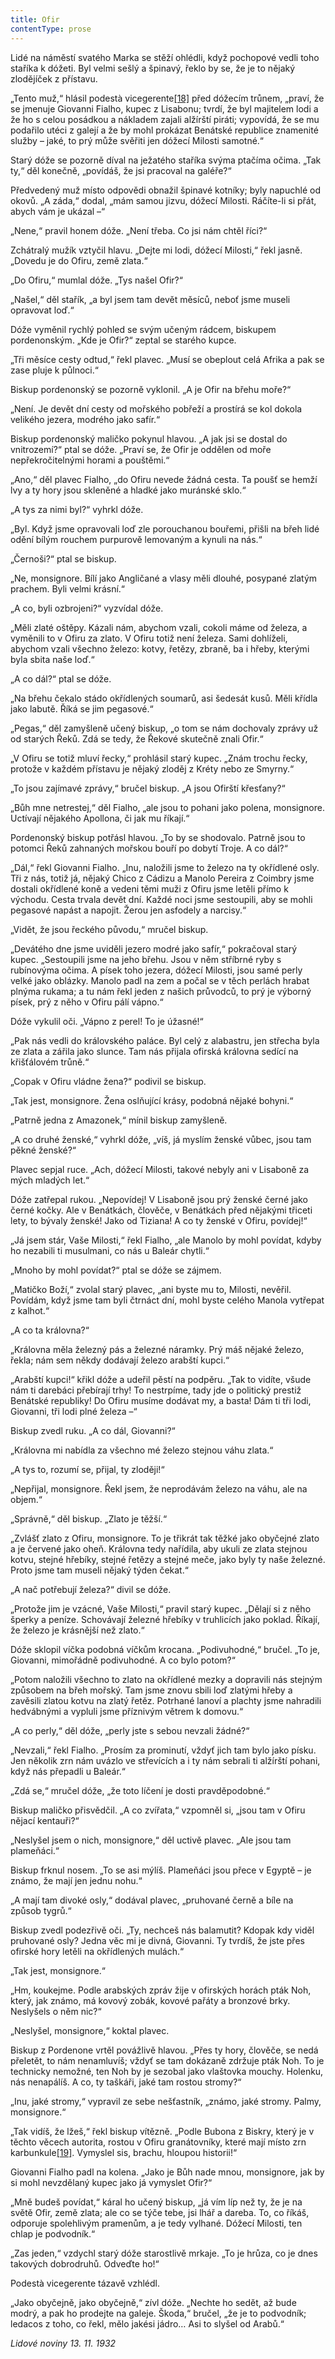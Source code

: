 ```yaml
---
title: Ofir
contentType: prose
---
```


<section>

Lidé na náměstí svatého Marka se stěží ohlédli, když pochopové vedli toho staříka k dóžeti. Byl velmi sešlý a špinavý, řeklo by se, že je to nějaký zlodějíček z přístavu.

„Tento muž,“ hlásil podestà vicegerente[\[18\]](./resources/undefined) před dóžecím trůnem, „praví, že se jmenuje Giovanni Fialho, kupec z Lisabonu; tvrdí, že byl majitelem lodi a že ho s celou posádkou a nákladem zajali alžírští piráti; vypovídá, že se mu podařilo utéci z galejí a že by mohl prokázat Benátské republice znamenité služby – jaké, to prý může svěřiti jen dóžecí Milosti samotné.“

Starý dóže se pozorně díval na ježatého staříka svýma ptačíma očima. „Tak ty,“ děl konečně, „povídáš, že jsi pracoval na galéře?“

Předvedený muž místo odpovědi obnažil špinavé kotníky; byly napuchlé od okovů. „A záda,“ dodal, „mám samou jizvu, dóžecí Milosti. Ráčíte-li si přát, abych vám je ukázal –“

„Nene,“ pravil honem dóže. „Není třeba. Co jsi nám chtěl říci?“

Zchátralý mužík vztyčil hlavu. „Dejte mi lodi, dóžecí Milosti,“ řekl jasně. „Dovedu je do Ofiru, země zlata.“

„Do Ofiru,“ mumlal dóže. „Tys našel Ofir?“

„Našel,“ děl stařík, „a byl jsem tam devět měsíců, neboť jsme museli opravovat loď.“

Dóže vyměnil rychlý pohled se svým učeným rádcem, biskupem pordenonským. „Kde je Ofir?“ zeptal se starého kupce.

„Tři měsíce cesty odtud,“ řekl plavec. „Musí se obeplout celá Afrika a pak se zase pluje k půlnoci.“

Biskup pordenonský se pozorně vyklonil. „A je Ofir na břehu moře?“

„Není. Je devět dní cesty od mořského pobřeží a prostírá se kol dokola velikého jezera, modrého jako safír.“

Biskup pordenonský maličko pokynul hlavou. „A jak jsi se dostal do vnitrozemí?“ ptal se dóže. „Praví se, že Ofir je oddělen od moře nepřekročitelnými horami a pouštěmi.“

„Ano,“ děl plavec Fialho, „do Ofiru nevede žádná cesta. Ta poušť se hemží lvy a ty hory jsou skleněné a hladké jako muránské sklo.“

„A tys za nimi byl?“ vyhrkl dóže.

„Byl. Když jsme opravovali loď zle porouchanou bouřemi, přišli na břeh lidé odění bílým rouchem purpurově lemovaným a kynuli na nás.“

„Černoši?“ ptal se biskup.

„Ne, monsignore. Bílí jako Angličané a vlasy měli dlouhé, posypané zlatým prachem. Byli velmi krásní.“

„A co, byli ozbrojeni?“ vyzvídal dóže.

„Měli zlaté oštěpy. Kázali nám, abychom vzali, cokoli máme od železa, a vyměnili to v Ofiru za zlato. V Ofiru totiž není železa. Sami dohlíželi, abychom vzali všechno železo: kotvy, řetězy, zbraně, ba i hřeby, kterými byla sbita naše loď.“

„A co dál?“ ptal se dóže.

„Na břehu čekalo stádo okřídlených soumarů, asi šedesát kusů. Měli křídla jako labutě. Říká se jim pegasové.“

„Pegas,“ děl zamyšleně učený biskup, „o tom se nám dochovaly zprávy už od starých Řeků. Zdá se tedy, že Řekové skutečně znali Ofir.“

„V Ofiru se totiž mluví řecky,“ prohlásil starý kupec. „Znám trochu řecky, protože v každém přístavu je nějaký zloděj z Kréty nebo ze Smyrny.“

„To jsou zajímavé zprávy,“ bručel biskup. „A jsou Ofirští křesťany?“

„Bůh mne netrestej,“ děl Fialho, „ale jsou to pohani jako polena, monsignore. Uctívají nějakého Apollona, či jak mu říkají.“

Pordenonský biskup potřásl hlavou. „To by se shodovalo. Patrně jsou to potomci Řeků zahnaných mořskou bouří po dobytí Troje. A co dál?“

„Dál,“ řekl Giovanni Fialho. „Inu, naložili jsme to železo na ty okřídlené osly. Tři z nás, totiž já, nějaký Chico z Cádizu a Manolo Pereira z Coimbry jsme dostali okřídlené koně a vedeni těmi muži z Ofiru jsme letěli přímo k východu. Cesta trvala devět dní. Každé noci jsme sestoupili, aby se mohli pegasové napást a napojit. Žerou jen asfodely a narcisy.“

„Vidět, že jsou řeckého původu,“ mručel biskup.

„Devátého dne jsme uviděli jezero modré jako safír,“ pokračoval starý kupec. „Sestoupili jsme na jeho břehu. Jsou v něm stříbrné ryby s rubínovýma očima. A písek toho jezera, dóžecí Milosti, jsou samé perly velké jako oblázky. Manolo padl na zem a počal se v těch perlách hrabat plnýma rukama; a tu nám řekl jeden z našich průvodců, to prý je výborný písek, prý z něho v Ofiru pálí vápno.“

Dóže vykulil oči. „Vápno z perel! To je úžasné!“

„Pak nás vedli do královského paláce. Byl celý z alabastru, jen střecha byla ze zlata a zářila jako slunce. Tam nás přijala ofirská královna sedící na křišťálovém trůně.“

„Copak v Ofiru vládne žena?“ podivil se biskup.

„Tak jest, monsignore. Žena oslňující krásy, podobná nějaké bohyni.“

„Patrně jedna z Amazonek,“ mínil biskup zamyšleně.

„A co druhé ženské,“ vyhrkl dóže, „víš, já myslím ženské vůbec, jsou tam pěkné ženské?“

Plavec sepjal ruce. „Ach, dóžecí Milosti, takové nebyly ani v Lisaboně za mých mladých let.“

Dóže zatřepal rukou. „Nepovídej! V Lisaboně jsou prý ženské černé jako černé kočky. Ale v Benátkách, člověče, v Benátkách před nějakými třiceti lety, to bývaly ženské! Jako od Tiziana! A co ty ženské v Ofiru, povídej!“

„Já jsem stár, Vaše Milosti,“ řekl Fialho, „ale Manolo by mohl povídat, kdyby ho nezabili ti musulmani, co nás u Baleár chytli.“

„Mnoho by mohl povídat?“ ptal se dóže se zájmem.

„Matičko Boží,“ zvolal starý plavec, „ani byste mu to, Milosti, nevěřil. Povídám, když jsme tam byli čtrnáct dní, mohl byste celého Manola vytřepat z kalhot.“

„A co ta královna?“

„Královna měla železný pás a železné náramky. Prý máš nějaké železo, řekla; nám sem někdy dodávají železo arabští kupci.“

„Arabští kupci!“ křikl dóže a udeřil pěstí na podpěru. „Tak to vidíte, všude nám ti darebáci přebírají trhy! To nestrpíme, tady jde o politický prestiž Benátské republiky! Do Ofiru musíme dodávat my, a basta! Dám ti tři lodi, Giovanni, tři lodi plné železa –“

Biskup zvedl ruku. „A co dál, Giovanni?“

„Královna mi nabídla za všechno mé železo stejnou váhu zlata.“

„A tys to, rozumí se, přijal, ty zloději!“

„Nepřijal, monsignore. Řekl jsem, že neprodávám železo na váhu, ale na objem.“

„Správně,“ děl biskup. „Zlato je těžší.“

„Zvlášť zlato z Ofiru, monsignore. To je třikrát tak těžké jako obyčejné zlato a je červené jako oheň. Královna tedy nařídila, aby ukuli ze zlata stejnou kotvu, stejné hřebíky, stejné řetězy a stejné meče, jako byly ty naše železné. Proto jsme tam museli nějaký týden čekat.“

„A nač potřebují železa?“ divil se dóže.

„Protože jim je vzácné, Vaše Milosti,“ pravil starý kupec. „Dělají si z něho šperky a peníze. Schovávají železné hřebíky v truhlicích jako poklad. Říkají, že železo je krásnější než zlato.“

Dóže sklopil víčka podobná víčkům krocana. „Podivuhodné,“ bručel. „To je, Giovanni, mimořádně podivuhodné. A co bylo potom?“

„Potom naložili všechno to zlato na okřídlené mezky a dopravili nás stejným způsobem na břeh mořský. Tam jsme znovu sbili loď zlatými hřeby a zavěsili zlatou kotvu na zlatý řetěz. Potrhané lanoví a plachty jsme nahradili hedvábnými a vypluli jsme příznivým větrem k domovu.“

„A co perly,“ děl dóže, „perly jste s sebou nevzali žádné?“

„Nevzali,“ řekl Fialho. „Prosím za prominutí, vždyť jich tam bylo jako písku. Jen několik zrn nám uvázlo ve střevících a i ty nám sebrali ti alžírští pohani, když nás přepadli u Baleár.“

„Zdá se,“ mručel dóže, „že toto líčení je dosti pravděpodobné.“

Biskup maličko přisvědčil. „A co zvířata,“ vzpomněl si, „jsou tam v Ofiru nějací kentauři?“

„Neslyšel jsem o nich, monsignore,“ děl uctivě plavec. „Ale jsou tam plameňáci.“

Biskup frknul nosem. „To se asi mýlíš. Plameňáci jsou přece v Egyptě – je známo, že mají jen jednu nohu.“

„A mají tam divoké osly,“ dodával plavec, „pruhované černě a bíle na způsob tygrů.“

Biskup zvedl podezřivě oči. „Ty, nechceš nás balamutit? Kdopak kdy viděl pruhované osly? Jedna věc mi je divná, Giovanni. Ty tvrdíš, že jste přes ofirské hory letěli na okřídlených mulách.“

„Tak jest, monsignore.“

„Hm, koukejme. Podle arabských zpráv žije v ofirských horách pták Noh, který, jak známo, má kovový zobák, kovové pařáty a bronzové brky. Neslyšels o něm nic?“

„Neslyšel, monsignore,“ koktal plavec.

Biskup z Pordenone vrtěl povážlivě hlavou. „Přes ty hory, člověče, se nedá přeletět, to nám nenamluvíš; vždyť se tam dokázaně zdržuje pták Noh. To je technicky nemožné, ten Noh by je sezobal jako vlaštovka mouchy. Holenku, nás nenapálíš. A co, ty taškáři, jaké tam rostou stromy?“

„Inu, jaké stromy,“ vypravil ze sebe nešťastník, „známo, jaké stromy. Palmy, monsignore.“

„Tak vidíš, že lžeš,“ řekl biskup vítězně. „Podle Bubona z Biskry, který je v těchto věcech autorita, rostou v Ofiru granátovníky, které mají místo zrn karbunkule[\[19\]](./resources/undefined). Vymyslel sis, brachu, hloupou historii!“

Giovanni Fialho padl na kolena. „Jako je Bůh nade mnou, monsignore, jak by si mohl nevzdělaný kupec jako já vymyslet Ofir?“

„Mně budeš povídat,“ káral ho učený biskup, „já vím líp než ty, že je na světě Ofir, země zlata; ale co se týče tebe, jsi lhář a dareba. To, co říkáš, odporuje spolehlivým pramenům, a je tedy vylhané. Dóžecí Milosti, ten chlap je podvodník.“

„Zas jeden,“ vzdychl starý dóže starostlivě mrkaje. „To je hrůza, co je dnes takových dobrodruhů. Odveďte ho!“

Podestà vicegerente tázavě vzhlédl.

„Jako obyčejně, jako obyčejně,“ zívl dóže. „Nechte ho sedět, až bude modrý, a pak ho prodejte na galeje. Škoda,“ bručel, „že je to podvodník; ledacos z toho, co řekl, mělo jakési jádro… Asi to slyšel od Arabů.“

_Lidové noviny 13. 11. 1932_

</section>
